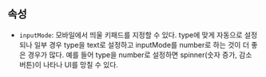 ## 속성
- `inputMode`: 모바일에서 띄울 키패드를 지정할 수 있다. type에 맞게 자동으로 설정되나 일부 경우 type을 text로 설정하고 inputMode를 number로 하는 것이 더 좋은 경우가 많다. 예를 들어 type을 number로 설정하면 spinner(숫자 증가, 감소 버튼)이 나타나 UI를 망칠 수 있다.
